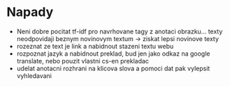 # Napady
- Neni dobre pocitat tf-idf pro navrhovane tagy z anotaci obrazku... texty neodpovidaji beznym novinovym textum -> ziskat lepsi novinove texty
- rozeznat ze text je link a nabidnout stazeni textu webu
- rozpoznat jazyk a nabidnout preklad, bud jen jako odkaz na google translate, nebo pouzit vlastni cs-en prekladac
- udelat anotacni rozhrani na klicova slova a pomoci dat pak vylepsit vyhledavani